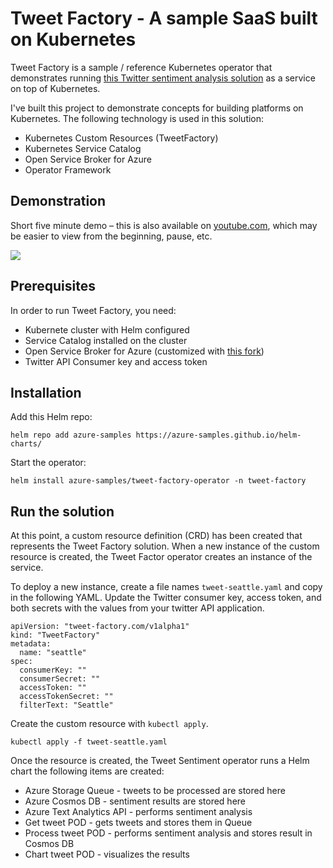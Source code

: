 # Tweet Factory - A sample SaaS built on Kubernetes

Tweet Factory is a sample / reference Kubernetes operator that demonstrates running [this Twitter sentiment analysis solution](https://github.com/neilpeterson/twitter-sentiment-for-kubernetes) as a service on top of Kubernetes.

I've built this project to demonstrate concepts for building platforms on Kubernetes. The following technology is used in this solution:

- Kubernetes Custom Resources (TweetFactory)
- Kubernetes Service Catalog
- Open Service Broker for Azure
- Operator Framework

## Demonstration

Short five minute demo – this is also available on [youtube.com](https://youtu.be/zh28H_fXEdI), which may be easier to view from the beginning, pause, etc.

![](images/tweet-factory.gif)

## Prerequisites

In order to run Tweet Factory, you need:

- Kubernete cluster with Helm configured
- Service Catalog installed on the cluster
- Open Service Broker for Azure (customized with [this fork](https://github.com/neilpeterson/open-service-broker-azure-samples/tree/master/osba-text-analytics))
- Twitter API Consumer key and access token

## Installation

Add this Helm repo:

```
helm repo add azure-samples https://azure-samples.github.io/helm-charts/
```

Start the operator:

```
helm install azure-samples/tweet-factory-operator -n tweet-factory
```

## Run the solution

At this point, a custom resource definition (CRD) has been created that represents the Tweet Factory solution. When a new instance of the custom resource is created, the Tweet Factor operator creates an instance of the service.

To deploy a new instance, create a file names `tweet-seattle.yaml` and copy in the following YAML. Update the Twitter consumer key, access token, and both secrets with the values from your twitter API application.

```
apiVersion: "tweet-factory.com/v1alpha1"
kind: "TweetFactory"
metadata:
  name: "seattle"
spec:
  consumerKey: ""
  consumerSecret: ""
  accessToken: ""
  accessTokenSecret: ""
  filterText: "Seattle"
```

Create the custom resource with `kubectl apply`.

```
kubectl apply -f tweet-seattle.yaml
```

Once the resource is created, the Tweet Sentiment operator runs a Helm chart the following items are created:

- Azure Storage Queue - tweets to be processed are stored here
- Azure Cosmos DB - sentiment results are stored here
- Azure Text Analytics API - performs sentiment analysis
- Get tweet POD - gets tweets and stores them in Queue
- Process tweet POD - performs sentiment analysis and stores result in Cosmos DB
- Chart tweet POD - visualizes the results